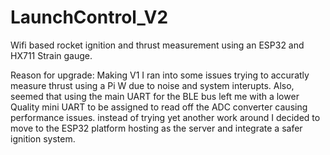 # LaunchControl_V2
Wifi based rocket ignition and thrust measurement using an ESP32 and HX711 Strain gauge.

Reason for upgrade:
Making V1 I ran into some issues trying to accuratly measure thrust using a Pi W due to noise and system interupts. Also, seemed that using the main UART for the BLE bus left me with a lower Quality mini UART to be assigned to read off the ADC converter causing performance issues. instead of trying yet another work around I decided to move to the ESP32 platform hosting as the server and integrate a safer ignition system.
